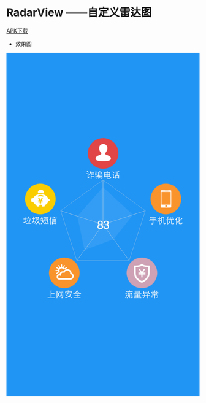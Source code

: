 # RadarView ——自定义雷达图

[APK下载](https://raw.githubusercontent.com/ljying/RadarView/master/screenshot/sample.apk)

* 效果图

![效果图](./screenshot/effect.png)

